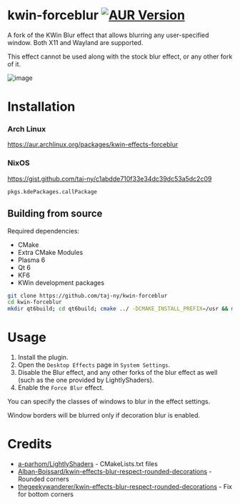 # kwin-forceblur [![AUR Version](https://img.shields.io/aur/version/kwin-effects-forceblur)](https://aur.archlinux.org/packages/kwin-effects-forceblur)
A fork of the KWin Blur effect that allows blurring any user-specified window. Both X11 and Wayland are supported.

This effect cannot be used along with the stock blur effect, or any other fork of it.

![image](https://github.com/taj-ny/kwin-forceblur/assets/79316397/ca9892b5-2eba-47be-ae58-9009742a70f5)

# Installation
### Arch Linux
https://aur.archlinux.org/packages/kwin-effects-forceblur

### NixOS
https://gist.github.com/taj-ny/c1abdde710f33e34dc39dc53a5dc2c09

``pkgs.kdePackages.callPackage``

## Building from source
Required dependencies:
- CMake
- Extra CMake Modules
- Plasma 6
- Qt 6
- KF6
- KWin development packages

```sh
git clone https://github.com/taj-ny/kwin-forceblur
cd kwin-forceblur
mkdir qt6build; cd qt6build; cmake ../ -DCMAKE_INSTALL_PREFIX=/usr && make && sudo make install
```

# Usage
1. Install the plugin.
2. Open the ``Desktop Effects`` page in ``System Settings``.
3. Disable the Blur effect, and any other forks of the blur effect as well (such as the one provided by LightlyShaders).
4. Enable the ``Force Blur`` effect.

You can specify the classes of windows to blur in the effect settings.

Window borders will be blurred only if decoration blur is enabled.

# Credits
- [a-parhom/LightlyShaders](https://github.com/a-parhom/LightlyShaders) - CMakeLists.txt files
- [Alban-Boissard/kwin-effects-blur-respect-rounded-decorations](https://github.com/Alban-Boissard/kwin-effects-blur-respect-rounded-decorations) - Rounded corners
- [thegeekywanderer/kwin-effects-blur-respect-rounded-decorations](https://github.com/thegeekywanderer/kwin-effects-blur-respect-rounded-decorations) - Fix for bottom corners
